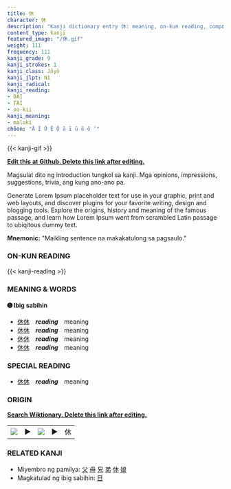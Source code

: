 ```yaml
---
title: 休
character: 休
description: "Kanji dictionary entry 休: meaning, on-kun reading, compounds, origin, related kanji"
content_type: kanji
featured_image: "/休.gif"
weight: 111
frequency: 111
kanji_grade: 9
kanji_strokes: 1
kanji_class: Jōyō
kanji_jlpt: N1
kanji_radical: 
kanji_reading: 
- DAI
- TAI
- oo-kii
kanji_meaning:
- malaki
chōon: "Ā Ī Ū Ē Ō ā ī ū ē ō ’"
---
```

[//]: # (Don't edit the line below. Kanji animated GIF code is automatically generated.)
{{< kanji-gif >}}

[//]: # (Edit below this line.)

**[Edit this at Github. Delete this link after editing.](https://github.com/tim0g/tim/tree/main/content/kanji/休/index.md)**

Magsulat dito ng introduction tungkol sa kanji. Mga opinions, impressions, suggestions, trivia, ang kung ano-ano pa.

Generate Lorem Ipsum placeholder text for use in your graphic, print and web layouts, and discover plugins for your favorite writing, design and blogging tools. Explore the origins, history and meaning of the famous passage, and learn how Lorem Ipsum went from scrambled Latin passage to ubiqitous dummy text.
 
**Mnemonic:** "Maikling sentence na makakatulong sa pagsaulo."

### ON-KUN READING

[//]: # (Don't edit the line below. ON-KUN READING code is automatically generated.)
{{< kanji-reading >}}

### MEANING & WORDS

#### ➊ **Ibig sabihin**
  - [休](../休)[休](../休)　***reading***　meaning
  - [休](../休)[休](../休)　***reading***　meaning
  - [休](../休)[休](../休)　***reading***　meaning
  - [休](../休)[休](../休)　***reading***　meaning

### SPECIAL READING
  - [休](../休)[休](../休)　***reading***　meaning

### ORIGIN

**[Search Wiktionary. Delete this link after editing.](https://wiktionary.org/wiki/休)**
<table class="kanji-table"><tr><td>
<img src="60px-休-bronze.svg.png">
</td><td>▶</td><td>
<img src="60px-休-oracle.svg.png">
</td><td>▶</td>
<td class="kanji-origin">休</td>
</tr></table>

### RELATED KANJI
- Miyembro ng pamilya: [父](../父) [母](../母) [兄](../兄) [弟](../弟) [休](../休) [娘](../娘)
- Magkatulad ng ibig sabihin: [日](../日)
